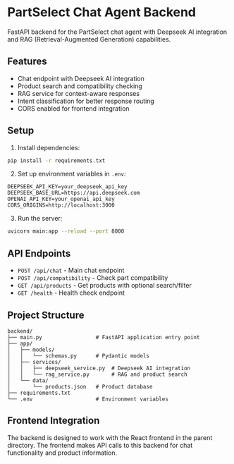 # PartSelect Chat Agent Backend

FastAPI backend for the PartSelect chat agent with Deepseek AI integration and RAG (Retrieval-Augmented Generation) capabilities.

## Features

- Chat endpoint with Deepseek AI integration
- Product search and compatibility checking
- RAG service for context-aware responses
- Intent classification for better response routing
- CORS enabled for frontend integration

## Setup

1. Install dependencies:
```bash
pip install -r requirements.txt
```

2. Set up environment variables in `.env`:
```
DEEPSEEK_API_KEY=your_deepseek_api_key
DEEPSEEK_BASE_URL=https://api.deepseek.com
OPENAI_API_KEY=your_openai_api_key
CORS_ORIGINS=http://localhost:3000
```

3. Run the server:
```bash
uvicorn main:app --reload --port 8000
```

## API Endpoints

- `POST /api/chat` - Main chat endpoint
- `POST /api/compatibility` - Check part compatibility
- `GET /api/products` - Get products with optional search/filter
- `GET /health` - Health check endpoint

## Project Structure

```
backend/
├── main.py                 # FastAPI application entry point
├── app/
│   ├── models/
│   │   └── schemas.py      # Pydantic models
│   ├── services/
│   │   ├── deepseek_service.py  # Deepseek AI integration
│   │   └── rag_service.py       # RAG and product search
│   └── data/
│       └── products.json   # Product database
├── requirements.txt
└── .env                    # Environment variables
```

## Frontend Integration

The backend is designed to work with the React frontend in the parent directory. The frontend makes API calls to this backend for chat functionality and product information.